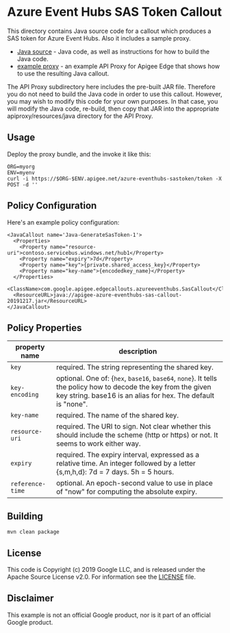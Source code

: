 # Azure Event Hubs SAS Token Callout

This directory contains Java source code for a callout which produces a
SAS token for Azure Event Hubs.  Also it includes a sample proxy.

- [Java source](./callout) - Java code, as well as instructions for how to build the Java code.
- [example proxy](./example-bundle) - an example API Proxy for Apigee Edge that shows how to use the resulting Java callout.

The API Proxy subdirectory here includes the pre-built JAR file. Therefore you
do not need to build the Java code in order to use this callout. However, you
may wish to modify this code for your own purposes. In that case, you will
modify the Java code, re-build, then copy that JAR into the appropriate
apiproxy/resources/java directory for the API Proxy.

## Usage

Deploy the proxy bundle, and the invoke it like this:
```
ORG=myorg
ENV=myenv
curl -i https://$ORG-$ENV.apigee.net/azure-eventhubs-sastoken/token -X POST -d ''

```

## Policy Configuration

Here's an example policy configuration:

```
<JavaCallout name='Java-GenerateSasToken-1'>
  <Properties>
    <Property name="resource-uri">contoso.servicebus.windows.net/hub1</Property>
    <Property name="expiry">7d</Property>
    <Property name="key">{private.shared_access_key}</Property>
    <Property name="key-name">{encodedkey_name}</Property>
  </Properties>
  <ClassName>com.google.apigee.edgecallouts.azureeventhubs.SasCallout</ClassName>
  <ResourceURL>java://apigee-azure-eventhubs-sas-callout-20191217.jar</ResourceURL>
</JavaCallout>
```

## Policy Properties

| property name    | description |
|------------------|--------------|
| `key`            | required. The string representing the shared key. |
| `key-encoding`   | optional. One of: {`hex`, `base16`, `base64`, `none`}. It tells the policy how to decode the key from the given key string. base16 is an alias for hex. The default is "none". |
| `key-name`       | required. The name of the shared key. |
| `resource-uri`   | required. The URI to sign.  Not clear whether this should include the scheme (http or https) or not. It seems to work either way. |
| `expiry`         | required. The expiry interval, expressed as a relative time. An integer followed by a letter {s,m,h,d}: 7d = 7 days. 5h = 5 hours. |
| `reference-time` | optional. An epoch-second value to use in place of "now" for computing the absolute expiry. |


## Building

```
mvn clean package
```


## License

This code is Copyright (c) 2019 Google LLC, and is released under the Apache Source License v2.0. For information see the [LICENSE](LICENSE) file.

## Disclaimer

This example is not an official Google product, nor is it part of an official Google product.
